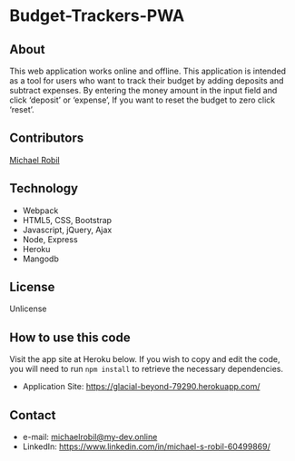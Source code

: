 # Budget-Trackers-PWA

## About
This web application works online and offline.
This application is intended as a tool for users  who want to track their budget by adding deposits and subtract expenses.
By entering the money amount in the input field and click ‘deposit’ or ‘expense’, If you want to reset the budget to zero click ‘reset’.

## Contributors
[Michael Robil](https://github.com/michaelrobil)

## Technology
- Webpack
- HTML5, CSS, Bootstrap
- Javascript, jQuery, Ajax
- Node, Express
- Heroku
- Mangodb

## License
Unlicense

## How to use this code
Visit the app site at Heroku below. If you wish to copy and edit the code, you will need to run ```npm install``` to retrieve the necessary dependencies.
- Application Site: https://glacial-beyond-79290.herokuapp.com/

## Contact

- e-mail: michaelrobil@my-dev.online
- LinkedIn: https://www.linkedin.com/in/michael-s-robil-60499869/

